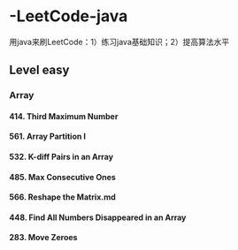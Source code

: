 # -LeetCode-java
用java来刷LeetCode：1）练习java基础知识；2）提高算法水平
## Level easy
### Array
#### 414. Third Maximum Number
#### 561. Array Partition I
#### 532. K-diff Pairs in an Array
#### 485. Max Consecutive Ones
#### 566. Reshape the Matrix.md
#### 448. Find All Numbers Disappeared in an Array
#### 283. Move Zeroes
